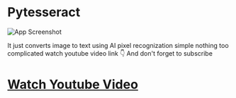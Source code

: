 
# Pytesseract

![App Screenshot](https://res.cloudinary.com/dqluuilri/image/upload/v1662920542/Pytesseract_mzukw2.png)

It just converts image to text using AI pixel recognization simple nothing too complicated watch youtube video link 👇
And don't forget to subscribe

# [Watch Youtube Video](https://link-url-here.org)

